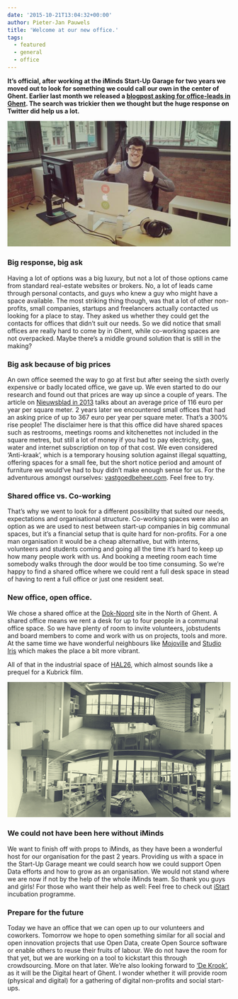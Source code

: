 ```yaml
---
date: '2015-10-21T13:04:32+00:00'
author: Pieter-Jan Pauwels
title: 'Welcome at our new office.'
tags:
  - featured
  - general
  - office
---
```


**It’s official, after working at the iMinds Start-Up Garage for two years we moved out to look for something we could call our own in the center of Ghent. Earlier last month we released a [blogpost asking for office-leads in Ghent](http://www.openknowledge.be/2015/09/02/looking-for-open-knowledge-hq/). The search was trickier then we thought but the huge response on Twitter did help us a lot.**

![CRSBjEoUkAAOZmi](CRSBjEoUkAAOZmi.jpg)

### Big response, big ask

Having a lot of options was a big luxury, but not a lot of those options came from standard real-estate websites or brokers. No, a lot of leads came through personal contacts, and guys who knew a guy who might have a space available. The most striking thing though, was that a lot of other non-profits, small companies, startups and freelancers actually contacted us looking for a place to stay. They asked us whether they could get the contacts for offices that didn’t suit our needs. So we did notice that small offices are really hard to come by in Ghent, while co-working spaces are not overpacked. Maybe there’s a middle ground solution that is still in the making?

### Big ask because of big prices

An own office seemed the way to go at first but after seeing the sixth overly expensive or badly located office, we gave up. We even started to do our research and found out that prices are way up since a couple of years. The article on [Nieuwsblad in 2013](http://www.nieuwsblad.be/cnt/dmf20130117_00437048) talks about an average price of 116 euro per year per square meter. 2 years later we encountered small offices that had an asking price of up to 367 euro per year per square meter. That’s a 300% rise people! The disclaimer here is that this office did have shared spaces such as restrooms, meetings rooms and kitchenettes not included in the square metres, but still a lot of money if you had to pay electricity, gas, water and internet subscription on top of that cost. We even considered ‘Anti-kraak’, which is a temporary housing solution against illegal squatting, offering spaces for a small fee, but the short notice period and amount of furniture we would’ve had to buy didn’t make enough sense for us. For the adventurous amongst ourselves: [vastgoedbeheer.com](ttp://www.vastgoedbeheer.com). Feel free to try.

### Shared office vs. Co-working

That’s why we went to look for a different possibility that suited our needs, expectations and organisational structure. Co-working spaces were also an option as we are used to nest between start-up companies in big communal spaces, but it’s a financial setup that is quite hard for non-profits. For a one man organisation it would be a cheap alternative, but with interns, volunteers and students coming and going all the time it’s hard to keep up how many people work with us. And booking a meeting room each time somebody walks through the door would be too time consuming. So we’re happy to find a shared office where we could rent a full desk space in stead of having to rent a full office or just one resident seat.

### New office, open office.

We chose a shared office at the [Dok-Noord](http://www.doknoord.be/) site in the North of Ghent. A shared office means we rent a desk for up to four people in a communal office space. So we have plenty of room to invite volunteers, jobstudents and board members to come and work with us on projects, tools and more. At the same time we have wonderful neighbours like [Mojoville](http://www.mojoville.be/) and [Studio Iris](http://www.studioiris.be/) which makes the place a bit more vibrant.

All of that in the industrial space of [HAL26](http://www.doknoord.be/nieuws/algemeen/eerste-huurders-nemen-hun-intrek-in-hal-26), which almost sounds like a prequel for a Kubrick film.

![PANO_20151021_111423_Fotor](PANO_20151021_111423_Fotor.jpg)

### We could not have been here without iMinds

We want to finish off with props to iMinds, as they have been a wonderful host for our organisation for the past 2 years. Providing us with a space in the Start-Up Garage meant we could search how we could support Open Data efforts and how to grow as an organisation. We would not stand where we are now if not by the help of the whole iMinds team. So thank you guys and girls! For those who want their help as well: Feel free to check out [iStart](https://www.iminds.be/nl/business-ondersteuning/istart-incubatie-programma) incubation programme.

### Prepare for the future

Today we have an office that we can open up to our volunteers and coworkers. Tomorrow we hope to open something similar for all social and open innovation projects that use Open Data, create Open Source software or enable others to reuse their fruits of labour. We do not have the room for that yet, but we are working on a tool to kickstart this through crowdsourcing. More on that later. We’re also looking forward to [‘De Krook’](http://www.dekrook.be/), as it will be the Digital heart of Ghent. I wonder whether it will provide room (physical and digital) for a gathering of digital non-profits and social start-ups.
